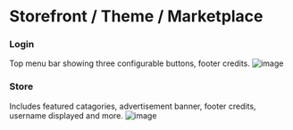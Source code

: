 # Storefront / Theme / Marketplace

### Login
Top menu bar showing three configurable buttons, footer credits.
![image](https://github.com/virtualizebrief/collection/assets/153381859/0bf49414-ee79-449b-be5d-7fc6fe1e9602)

### Store
Includes featured catagories, advertisement banner, footer credits, username displayed and more.
![image](https://github.com/virtualizebrief/collection/assets/153381859/03856654-ddbe-44a8-809e-f5ea3225ad5a)
